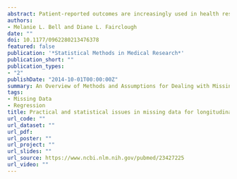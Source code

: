 ```yaml
---
abstract: Patient-reported outcomes are increasingly used in health research, including randomized controlled trials and observational studies. However, the validity of results in longitudinal studies can crucially hinge on the handling of missing data. This paper considers the issues of missing data at each stage of research. Practical strategies for minimizing missingness through careful study design and conduct are given. Statistical approaches that are commonly used, but should be avoided, are discussed, including how these methods can yield biased and misleading results. Methods that are valid for data which are missing at random are outlined, including maximum likelihood methods, multiple imputation and extensions to generalized estimating equations weighted generalized estimating equations, generalized estimating equations with multiple imputation, and doubly robust generalized estimating equations. Finally, we discuss the importance of sensitivity analyses, including the role of missing not at random models, such as pattern mixture, selection, and shared parameter models. We demonstrate many of these concepts with data from a randomized controlled clinical trial on renal cancer patients, and show that the results are dependent on missingness assumptions and the statistical approach.
authors:
- Melanie L. Bell and Diane L. Fairclough
date: ""
doi: 10.1177/0962280213476378
featured: false
publication: '*Statistical Methods in Medical Research*'
publication_short: ""
publication_types:
- "2"
publishDate: "2014-10-01T00:00:00Z"
summary: An Overview of Methods and Assumptions for Dealing with Missing Data
tags:
- Missing Data
- Regression
title: Practical and statistical issues in missing data for longitudinal patient-reported outcomes
url_code: ""
url_dataset: ""
url_pdf: 
url_poster: ""
url_project: ""
url_slides: ""
url_source: https://www.ncbi.nlm.nih.gov/pubmed/23427225
url_video: ""
---
```

 


